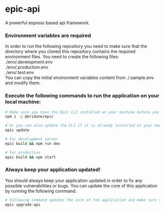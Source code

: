 # epic-api

A powerful express based api framework.

### Environment variables are required

In order to run the following repository you need to make sure that the
directory where you cloned this repository contains the required environment
files. You need to create the following files:\
./env/.development.env\
./env/.production.env\
./env/.test.env\
You can copy the initial environment variables content from ./.sample.env and
modify them.

### Execute the following commands to run the application on your local machine:

```sh
# Make sure you have the Epic CLI installed on your machine before you run the app or Install the CLI with the following command.
npm i -g @oridune/epic

# Or you can also update the CLI if it is already installed on your machine.
epic update

# For development server
epic build && npm run dev

# For production
epic build && npm start
```

### Always keep your application updated!

You should always keep your application updated in order to fix any possible
vulnerabilities or bugs. You can update the core of this application by running
the following command.

```sh
# Following command updates the core of the application and make sure that the application has the latest security patches.
epic upgrade-api
```
